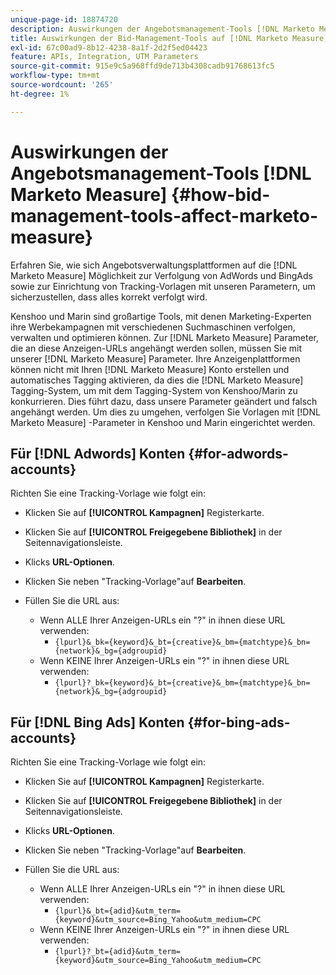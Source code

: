 ```yaml
---
unique-page-id: 18874720
description: Auswirkungen der Angebotsmanagement-Tools [!DNL Marketo Measure] - [!DNL Marketo Measure]
title: Auswirkungen der Bid-Management-Tools auf [!DNL Marketo Measure]
exl-id: 67c00ad9-8b12-4238-8a1f-2d2f5ed04423
feature: APIs, Integration, UTM Parameters
source-git-commit: 915e9c5a968ffd9de713b4308cadb91768613fc5
workflow-type: tm+mt
source-wordcount: '265'
ht-degree: 1%

---
```


# Auswirkungen der Angebotsmanagement-Tools [!DNL Marketo Measure] {#how-bid-management-tools-affect-marketo-measure}

Erfahren Sie, wie sich Angebotsverwaltungsplattformen auf die [!DNL Marketo Measure] Möglichkeit zur Verfolgung von AdWords und BingAds sowie zur Einrichtung von Tracking-Vorlagen mit unseren Parametern, um sicherzustellen, dass alles korrekt verfolgt wird.

Kenshoo und Marin sind großartige Tools, mit denen Marketing-Experten ihre Werbekampagnen mit verschiedenen Suchmaschinen verfolgen, verwalten und optimieren können. Zur [!DNL Marketo Measure] Parameter, die an diese Anzeigen-URLs angehängt werden sollen, müssen Sie mit unserer [!DNL Marketo Measure] Parameter. Ihre Anzeigenplattformen können nicht mit Ihren [!DNL Marketo Measure] Konto erstellen und automatisches Tagging aktivieren, da dies die [!DNL Marketo Measure] Tagging-System, um mit dem Tagging-System von Kenshoo/Marin zu konkurrieren. Dies führt dazu, dass unsere Parameter geändert und falsch angehängt werden. Um dies zu umgehen, verfolgen Sie Vorlagen mit [!DNL Marketo Measure] -Parameter in Kenshoo und Marin eingerichtet werden.

## Für [!DNL Adwords] Konten {#for-adwords-accounts}

Richten Sie eine Tracking-Vorlage wie folgt ein:

* Klicken Sie auf **[!UICONTROL Kampagnen]** Registerkarte.
* Klicken Sie auf **[!UICONTROL Freigegebene Bibliothek]** in der Seitennavigationsleiste.
* Klicks **URL-Optionen**.
* Klicken Sie neben &quot;Tracking-Vorlage&quot;auf **Bearbeiten**.
* Füllen Sie die URL aus:

   * Wenn ALLE Ihrer Anzeigen-URLs ein &quot;?&quot; in ihnen diese URL verwenden:
      * `{lpurl}&_bk={keyword}&_bt={creative}&_bm={matchtype}&_bn={network}&_bg={adgroupid}`
   * Wenn KEINE Ihrer Anzeigen-URLs ein &quot;?&quot; in ihnen diese URL verwenden:
      * `{lpurl}?_bk={keyword}&_bt={creative}&_bm={matchtype}&_bn={network}&_bg={adgroupid}`


## Für [!DNL Bing Ads] Konten {#for-bing-ads-accounts}

Richten Sie eine Tracking-Vorlage wie folgt ein:

* Klicken Sie auf **[!UICONTROL Kampagnen]** Registerkarte.
* Klicken Sie auf **[!UICONTROL Freigegebene Bibliothek]** in der Seitennavigationsleiste.
* Klicks **URL-Optionen**.
* Klicken Sie neben &quot;Tracking-Vorlage&quot;auf **Bearbeiten**.
* Füllen Sie die URL aus:

   * Wenn ALLE Ihrer Anzeigen-URLs ein &quot;?&quot; in ihnen diese URL verwenden:
      * `{lpurl}&_bt={adid}&utm_term={keyword}&utm_source=Bing_Yahoo&utm_medium=CPC`
   * Wenn KEINE Ihrer Anzeigen-URLs ein &quot;?&quot; in ihnen diese URL verwenden:
      * `{lpurl}?_bt={adid}&utm_term={keyword}&utm_source=Bing_Yahoo&utm_medium=CPC`
